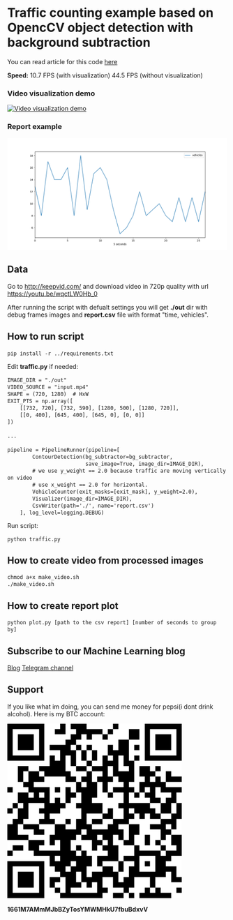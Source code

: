 # Traffic counting example based on OpencCV object detection with background subtraction

You can read article for this code [here](https://hackernoon.com/tutorial-making-road-traffic-counting-app-based-on-computer-vision-and-opencv-166937911660)

**Speed:** 10.7 FPS (with visualization) 44.5 FPS (without visualization)

### Video visualization demo
[![Video visualization demo](https://img.youtube.com/vi/_o5iLbRHKao/0.jpg)](https://youtu.be/_o5iLbRHKao)

### Report example
![Report plot](report.png)

## Data
Go to http://keepvid.com/ and download video in 720p quality with url https://youtu.be/wqctLW0Hb_0

After running the script with defualt settings you will get **./out** dir with debug frames images and **report.csv** file with format "time, vehicles".

## How to run script
```
pip install -r ../requirements.txt
```

Edit **traffic.py** if needed:
```
IMAGE_DIR = "./out"
VIDEO_SOURCE = "input.mp4"
SHAPE = (720, 1280)  # HxW
EXIT_PTS = np.array([
    [[732, 720], [732, 590], [1280, 500], [1280, 720]],
    [[0, 400], [645, 400], [645, 0], [0, 0]]
])

...

pipeline = PipelineRunner(pipeline=[
        ContourDetection(bg_subtractor=bg_subtractor,
                         save_image=True, image_dir=IMAGE_DIR),
        # we use y_weight == 2.0 because traffic are moving vertically on video
        # use x_weight == 2.0 for horizontal.
        VehicleCounter(exit_masks=[exit_mask], y_weight=2.0),
        Visualizer(image_dir=IMAGE_DIR),
        CsvWriter(path='./', name='report.csv')
    ], log_level=logging.DEBUG)
```
Run script:
```
python traffic.py
```

## How to create video from processed images
```
chmod a+x make_video.sh
./make_video.sh
```

## How to create report plot
```
python plot.py [path to the csv report] [number of seconds to group by] 
```

## Subscribe to our Machine Learning blog
[Blog](https://medium.com/machine-learning-world)
[Telegram channel](https://t.me/ml_world)

## Support 

If you like what im doing, you can send me money for pepsi(i dont drink alcohol).
Here is my BTC account:

<img src="../bitcoin.png" width="400" height="400">

**1661M7AMmMJbBZyTosYMWMHkU7fbuBdxvV**


